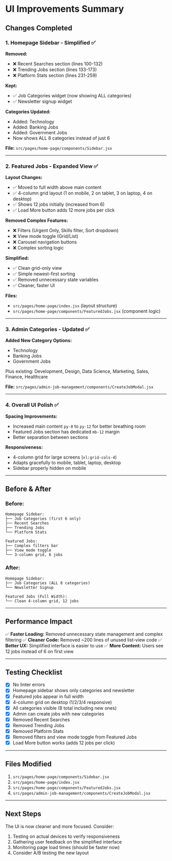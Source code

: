 # UI Improvements Summary

## Changes Completed

### 1. Homepage Sidebar - Simplified ✅

**Removed:**
- ❌ Recent Searches section (lines 100-132)
- ❌ Trending Jobs section (lines 133-173)
- ❌ Platform Stats section (lines 231-259)

**Kept:**
- ✅ Job Categories widget (now showing ALL categories)
- ✅ Newsletter signup widget

**Categories Updated:**
- Added: Technology
- Added: Banking Jobs
- Added: Government Jobs
- Now shows ALL 8 categories instead of just 6

**File:** `src/pages/home-page/components/Sidebar.jsx`

---

### 2. Featured Jobs - Expanded View ✅

**Layout Changes:**
- ✅ Moved to full width above main content
- ✅ 4-column grid layout (1 on mobile, 2 on tablet, 3 on laptop, 4 on desktop)
- ✅ Shows 12 jobs initially (increased from 6)
- ✅ Load More button adds 12 more jobs per click

**Removed Complex Features:**
- ❌ Filters (Urgent Only, Skills filter, Sort dropdown)
- ❌ View mode toggle (Grid/List)
- ❌ Carousel navigation buttons
- ❌ Complex sorting logic

**Simplified:**
- ✅ Clean grid-only view
- ✅ Simple newest-first sorting
- ✅ Removed unnecessary state variables
- ✅ Cleaner, faster UI

**Files:** 
- `src/pages/home-page/index.jsx` (layout structure)
- `src/pages/home-page/components/FeaturedJobs.jsx` (component logic)

---

### 3. Admin Categories - Updated ✅

**Added New Category Options:**
- Technology
- Banking Jobs
- Government Jobs

Plus existing: Development, Design, Data Science, Marketing, Sales, Finance, Healthcare

**File:** `src/pages/admin-job-management/components/CreateJobModal.jsx`

---

### 4. Overall UI Polish ✅

**Spacing Improvements:**
- Increased main content `py-8` to `py-12` for better breathing room
- Featured Jobs section has dedicated `mb-12` margin
- Better separation between sections

**Responsiveness:**
- 4-column grid for large screens (`xl:grid-cols-4`)
- Adapts gracefully to mobile, tablet, laptop, desktop
- Sidebar properly hidden on mobile

---

## Before & After

### Before:
```
Homepage Sidebar:
├── Job Categories (first 6 only)
├── Recent Searches
├── Trending Jobs
└── Platform Stats

Featured Jobs:
├── Complex filters bar
├── View mode toggle
└── 3-column grid, 6 jobs
```

### After:
```
Homepage Sidebar:
├── Job Categories (ALL 8 categories)
└── Newsletter Signup

Featured Jobs (Full Width):
└── Clean 4-column grid, 12 jobs
```

---

## Performance Impact

✅ **Faster Loading:** Removed unnecessary state management and complex filtering
✅ **Cleaner Code:** Removed ~200 lines of unused list-view code
✅ **Better UX:** Simplified interface is easier to use
✅ **More Content:** Users see 12 jobs instead of 6 on first view

---

## Testing Checklist

- [x] No linter errors
- [x] Homepage sidebar shows only categories and newsletter
- [x] Featured jobs appear in full width
- [x] 4-column grid on desktop (1/2/3/4 responsive)
- [x] All categories visible (8 total including new ones)
- [x] Admin can create jobs with new categories
- [x] Removed Recent Searches
- [x] Removed Trending Jobs
- [x] Removed Platform Stats
- [x] Removed filters and view mode toggle from Featured Jobs
- [x] Load More button works (adds 12 jobs per click)

---

## Files Modified

1. `src/pages/home-page/components/Sidebar.jsx`
2. `src/pages/home-page/index.jsx`
3. `src/pages/home-page/components/FeaturedJobs.jsx`
4. `src/pages/admin-job-management/components/CreateJobModal.jsx`

---

## Next Steps

The UI is now cleaner and more focused. Consider:
1. Testing on actual devices to verify responsiveness
2. Gathering user feedback on the simplified interface
3. Monitoring page load times (should be faster now)
4. Consider A/B testing the new layout

